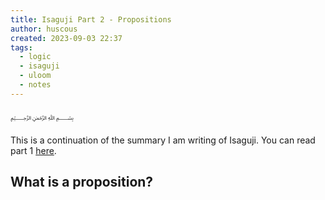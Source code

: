 ```yaml
---
title: Isaguji Part 2 - Propositions
author: huscous
created: 2023-09-03 22:37
tags:
  - logic
  - isaguji
  - uloom
  - notes
---
```


﷽

This is a continuation of the summary I am writing of Isaguji. You can read
part 1 [here](studies.logic.isaguji.universals-and-definitions).

## What is a proposition?


